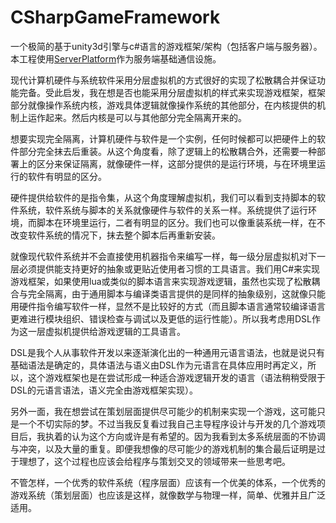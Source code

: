 # CSharpGameFramework

一个极简的基于unity3d引擎与c#语言的游戏框架/架构（包括客户端与服务器）。本工程使用[ServerPlatform](https://github.com/dreamanlan/ServerPlatform)作为服务端基础通信设施。

现代计算机硬件与系统软件采用分层虚拟机的方式很好的实现了松散耦合并保证功能完备。受此启发，我在想是否也能采用分层虚拟机的样式来实现游戏框架，框架部分就像操作系统内核，游戏具体逻辑就像操作系统的其他部分，在内核提供的机制上运作起来。然后内核是可以与其他部分完全隔离开来的。

想要实现完全隔离，计算机硬件与软件是一个实例，任何时候都可以把硬件上的软件部分完全抹去后重装。从这个角度看，除了逻辑上的松散耦合外，还需要一种部署上的区分来保证隔离，就像硬件一样，这部分提供的是运行环境，与在环境里运行的软件有明显的区分。

硬件提供给软件的是指令集，从这个角度理解虚拟机，我们可以看到支持脚本的软件系统，软件系统与脚本的关系就像硬件与软件的关系一样。系统提供了运行环境，而脚本在环境里运行，二者有明显的区分。我们也可以像重装系统一样，在不改变软件系统的情况下，抹去整个脚本后再重新安装。

就像现代软件系统并不会直接使用机器指令来编写一样，每一级分层虚拟机对下一层必须提供能支持更好的抽象或更贴近使用者习惯的工具语言。我们用C#来实现游戏框架，如果使用lua或类似的脚本语言来实现游戏逻辑，虽然也实现了松散耦合与完全隔离，由于通用脚本与编译类语言提供的是同样的抽象级别，这就像只能用硬件指令编写软件一样，显然不是比较好的方式（而且脚本语言通常较编译语言更难进行模块组织、错误检查与调试以及更低的运行性能）。所以我考虑用DSL作为这一层虚拟机提供给游戏逻辑的工具语言。

DSL是我个人从事软件开发以来逐渐演化出的一种通用元语言语法，也就是说只有基础语法是确定的，具体语法与语义由DSL作为元语言在具体应用时再定义，所以，这个游戏框架也是在尝试形成一种适合游戏逻辑开发的语言（语法稍稍受限于DSL的元语言语法，语义完全由游戏框架实现）。

另外一面，我在想尝试在策划层面提供尽可能少的机制来实现一个游戏，这可能只是一个不切实际的梦。不过当我反复看过我自己主导程序设计与开发的几个游戏项目后，我执着的认为这个方向或许是有希望的。因为我看到太多系统层面的不协调与冲突，以及大量的重复。即便我想像的尽可能少的游戏机制的集合最后证明是过于理想了，这个过程也应该会给程序与策划交叉的领域带来一些思考吧。

不管怎样，一个优秀的软件系统（程序层面）应该有一个优美的体系，一个优秀的游戏系统（策划层面）也应该是这样，就像数学与物理一样，简单、优雅并且广泛适用。
